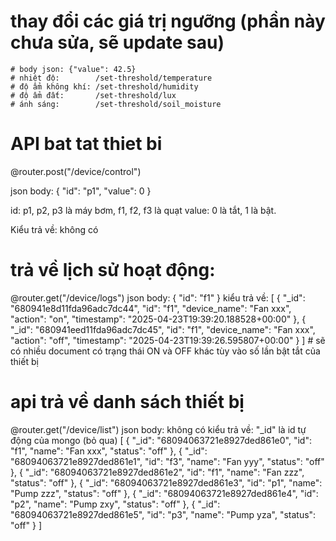# thay đổi các giá trị ngưỡng (phần này chưa sửa, sẽ update sau)
    # body json: {"value": 42.5}
    # nhiệt độ:        /set-threshold/temperature
    # độ ẩm không khí: /set-threshold/humidity
    # độ ẩm đất:       /set-threshold/lux
    # ánh sáng:        /set-threshold/soil_moisture



# API bat tat thiet bi
  @router.post("/device/control")

  json body: 
  {
    "id": "p1",
    "value": 0
  }

  id: p1, p2, p3 là máy bơm, f1, f2, f3 là quạt
  value: 0 là tắt, 1 là bật.
  
  Kiểu trả về: không có



# trả về lịch sử hoạt động:
  @router.get("/device/logs")
  json body: 
  {
    "id": "f1"
  }
    kiểu trả về:
  [
    {
        "_id": "680941e8d11fda96adc7dc44",
        "id": "f1",
        "device_name": "Fan xxx",
        "action": "on",
        "timestamp": "2025-04-23T19:39:20.188528+00:00"
    },
    {
        "_id": "680941eed11fda96adc7dc45",
        "id": "f1",
        "device_name": "Fan xxx",
        "action": "off",
        "timestamp": "2025-04-23T19:39:26.595807+00:00"
    }
  ]  # sẽ có nhiều document có trạng thái ON và OFF khác tùy vào số lần bật tắt của thiết bị



# api trả về danh sách thiết bị
  @router.get("/device/list")
  json body: không có
  kiểu trả về: "_id" là id tự động của mongo (bỏ qua)
  [
    {
        "_id": "68094063721e8927ded861e0",
        "id": "f1",
        "name": "Fan xxx",
        "status": "off"
    },
    {
        "_id": "68094063721e8927ded861e1",
        "id": "f3",
        "name": "Fan yyy",
        "status": "off"
    },
    {
        "_id": "68094063721e8927ded861e2",
        "id": "f1",
        "name": "Fan zzz",
        "status": "off"
    },
    {
        "_id": "68094063721e8927ded861e3",
        "id": "p1",
        "name": "Pump zzz",
        "status": "off"
    },
    {
        "_id": "68094063721e8927ded861e4",
        "id": "p2",
        "name": "Pump zxy",
        "status": "off"
    },
    {
        "_id": "68094063721e8927ded861e5",
        "id": "p3",
        "name": "Pump yza",
        "status": "off"
    }
  ]
